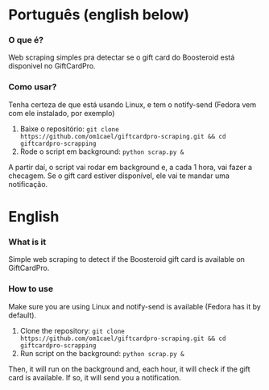 # Português (english below)

### O que é?
Web scraping simples pra detectar se o gift card do Boosteroid está disponivel no GiftCardPro.

### Como usar?
Tenha certeza de que está usando Linux, e tem o notify-send (Fedora vem com ele instalado, por exemplo)

1. Baixe o repositório: `git clone https://github.com/om1cael/giftcardpro-scraping.git && cd giftcardpro-scrapping`
2. Rode o script em background: `python scrap.py &`

A partir daí, o script vai rodar em background e, a cada 1 hora, vai fazer a checagem. Se o gift card estiver disponível, ele vai te mandar uma notificação.

# English

### What is it
Simple web scraping to detect if the Boosteroid gift card is available on GiftCardPro.

### How to use
Make sure you are using Linux and notify-send is available (Fedora has it by default).

1. Clone the repository: `git clone https://github.com/om1cael/giftcardpro-scraping.git && cd giftcardpro-scrapping`
2. Run script on the background: `python scrap.py &`

Then, it will run on the background and, each hour, it will check if the gift card is available. If so, it will send you a notification.
